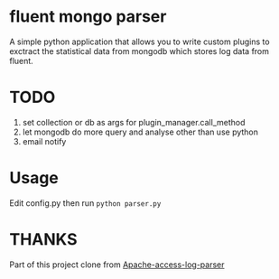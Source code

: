 fluent mongo parser
========================

A simple python application that allows you to write custom plugins to exctract the 
statistical data from mongodb which stores log data from fluent.

TODO
====

1. set collection or db as args for plugin_manager.call_method
2. let mongodb do more query and analyse other than use python
3. email notify


Usage
=====

Edit config.py then run `python parser.py`

THANKS
======

Part of this project clone from [Apache-access-log-parser](https://github.com/rytis/Apache-access-log-parser)
